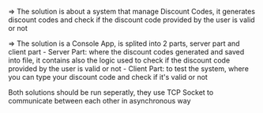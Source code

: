 => The solution is about a system that manage Discount Codes, it generates discount codes and check if the discount code provided by the user is valid or not

=> The solution is a Console App, is splited into 2 parts, server part and client part
    - Server Part: where the discount codes generated and saved into file, it contains also the logic used to check if the discount code provided by the user is valid or not
    - Client Part: to test the system, where you can type your discount code and check if it's valid or not

Both solutions should be run seperatly, they use TCP Socket to communicate between each other in asynchronous way
